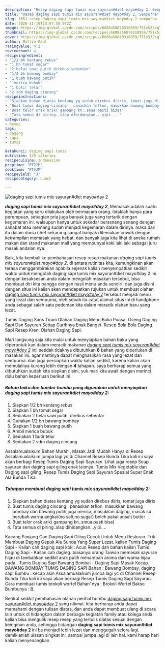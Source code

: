 ```yaml
---
description: "Resep daging sapi tumis mix sayuran#diet mayo#day 2, Sempurna"
title: "Resep daging sapi tumis mix sayuran#diet mayo#day 2, Sempurna"
slug: 1651-resep-daging-sapi-tumis-mix-sayurandiet-mayoday-2-sempurna
date: 2020-11-10T23:07:58.972Z
image: https://img-global.cpcdn.com/recipes/6808a56870318959/751x532cq70/daging-sapi-tumis-mix-sayurandiet-mayoday-2-foto-resep-utama.jpg
thumbnail: https://img-global.cpcdn.com/recipes/6808a56870318959/751x532cq70/daging-sapi-tumis-mix-sayurandiet-mayoday-2-foto-resep-utama.jpg
cover: https://img-global.cpcdn.com/recipes/6808a56870318959/751x532cq70/daging-sapi-tumis-mix-sayurandiet-mayoday-2-foto-resep-utama.jpg
author: Mollie Paul
ratingvalue: 4.2
reviewcount: 4
recipeingredient:
- "1/2 bh kentang rebus"
- "1 bh tomat segar"
- "2 helai sawi putih direbus sebentar"
- "1/2 bh bawang bombay"
- "1 buah bawang putih"
- " merica bubuk"
- "1 butir telur"
- "2 sdm daging cincang"
recipeinstructions:
- "Siapkan bahan diatas kentang yg sudah direbus diiris, tomat juga diiris"
- "Buat tumis daging cincang : panaskan teflon, masukkan bawang bombay dan bawang putih,juga merica, masukkan daging, masak sd berubah warna.angkat(no salt,no sugar) boleh pakai unsalt butter"
- "Buat telor orak arik( gampang kn..smua pasti bisa)"
- "Tata semua di piring..siap dihidangkan...yipi...."
categories:
- Resep
tags:
- daging
- sapi
- tumis

katakunci: daging sapi tumis 
nutrition: 249 calories
recipecuisine: Indonesian
preptime: "PT22M"
cooktime: "PT53M"
recipeyield: "3"
recipecategory: Lunch

---
```



![daging sapi tumis mix sayuran#diet mayo#day 2](https://img-global.cpcdn.com/recipes/6808a56870318959/751x532cq70/daging-sapi-tumis-mix-sayurandiet-mayoday-2-foto-resep-utama.jpg)

<b><i>daging sapi tumis mix sayuran#diet mayo#day 2</i></b>, Memasak adalah suatu kegiatan yang seru dilakukan oleh bermacam orang. tidaklah hanya para perempuan, sebagian pria juga banyak juga yang tertarik dengan kegemaran ini. walaupun hanya untuk sekedar bersenang senang dengan sahabat atau memang sudah menjadi kegemaran dalam dirinya. maka dari itu dalam dunia chef sekarang sangat banyak ditemukan cowok dengan ketrampilan memasak yang hebat, dan banyak juga kita lihat di aneka rumah makan dan stand makanan mall yang mempunyai koki laki laki sebagai juru masak andalan nya.

Baik, kita kembali ke pembahasan resep resep makanan <i>daging sapi tumis mix sayuran#diet mayo#day 2</i>. di antara rutinitas kita, kemungkinan akan terasa menggembirakan apabila sejenak kalian menyempatkan sedikit waktu untuk mengolah daging sapi tumis mix sayuran#diet mayo#day 2 ini. dengan kesuksesan anda dalam mengolah masakan tersebut, bisa membuat diri kita bangga dengan hasil menu anda sendiri. dan juga disini dengan situs ini kalian akan mendapatkan rujukan untuk membuat olahan <u>daging sapi tumis mix sayuran#diet mayo#day 2</u> tersebut menjadi menu yang lezat dan sempurna, oleh sebab itu catat alamat situs ini di handphone anda sebagai salah satu pedoman kita dalam meracik olahan baru yang lezat.

Tumis Daging Saos Tiram Olahan Daging Menu Buka Puasa. Oseng Daging Sapi Dan Sayuran Sedap Gurihnya Enak Banget. Resep Bola Bola Daging Sapi Resep Kreni Olahan Daging Sapi.


Mari langsung saja kita mulai untuk menyiapkan bahan baku yang diperuntuk kan dalam meracik makanan <u><i>daging sapi tumis mix sayuran#diet mayo#day 2</i></u> ini. setidak tidaknya dibutuhkan <b>8</b> bahan yang diperlukan di masakan ini. agar nantinya dapat menghasilkan rasa yang lezat dan sempurna. dan juga persiapkan waktu kalian sedikit, karena kalian akan memulainya kurang lebih dengan <b>4</b> tahapan. saya berharap semua yang dibutuhkan sudah kita siapkan disini, yuk mari kita awali dengan merinci dulu bahan keperluan berikut ini.

<!--inarticleads1-->

##### Bahan baku dan bumbu-bumbu yang digunakan untuk menyiapkan daging sapi tumis mix sayuran#diet mayo#day 2:

1. Siapkan 1/2 bh kentang rebus
1. Siapkan 1 bh tomat segar
1. Sediakan 2 helai sawi putih, direbus sebentar
1. Gunakan 1/2 bh bawang bombay
1. Siapkan 1 buah bawang putih
1. Ambil  merica bubuk
1. Sediakan 1 butir telur
1. Sediakan 2 sdm daging cincang


Assalamualaikum Bahan Murah , Masak Jadi Mudah Hanya di Resep Assalamualaikum jumpa lagi yc di Channel Resep Bunda Tika kali ini saya akan berbagi Resep Tumis Daging Sapi Sayuran. Lihat juga resep Soup sayuran dan daging sapi giling enak lainnya. Tumis Mix Vegetable dan Daging sapi giling. Resep Tumis Daging Sapi Sayuran Spesial Super Enak Ala Bunda Tika. 

<!--inarticleads2-->

##### Tahapan membuat daging sapi tumis mix sayuran#diet mayo#day 2:

1. Siapkan bahan diatas kentang yg sudah direbus diiris, tomat juga diiris
1. Buat tumis daging cincang : panaskan teflon, masukkan bawang bombay dan bawang putih,juga merica, masukkan daging, masak sd berubah warna.angkat(no salt,no sugar) boleh pakai unsalt butter
1. Buat telor orak arik( gampang kn..smua pasti bisa)
1. Tata semua di piring..siap dihidangkan...yipi....


Kacang Panjang Can Daging Sapi Giling Cocok Untuk Menu Restoran. Trik Membuat Daging Gepuk Ala Sunda Yang Super Lezat. kailan Tumis Daging Sapi - Kailan cah daging sapi koki: Acun Resep dan bahan kailan Tumis Daging Sapi - Kailan cah daging. biasanya orang Taiwan memasak sayuran hijau di tambahkan sedikit arak putih menambah aroma dan warna hijau pada . Tumis Daging Sapi Bawang Bombai - Daging Sapi Masak Kecap. BAWANG BOMBAY TUMIS DAGING SAPI Bahan : Bawang Bombay, daging sapi Bumbu : kecap asin Assalamualaikum jumpa lagi yc di Channel Resep Bunda Tika kali ini saya akan berbagi Resep Tumis Daging Sapi Sayuran. Cara membuat tumis brokoli wortel Bahan&#34;nya : Brokoli Wortel Bakso Bumbunya : B. 

Berikut sedikit pembahasan olahan perihal bumbu <u>daging sapi tumis mix sayuran#diet mayo#day 2</u> yang nikmat. kita berharap anda dapat memahami dengan tulisan diatas, dan anda dapat membuat ulang di acara lain untuk di hidangkan dalam berbagai kegiatan family atau kolega anda. kalian bisa mengulik resep resep yang tertulis diatas sesuai dengan keinginan anda, sehingga hidangan <b>daging sapi tumis mix sayuran#diet mayo#day 2</b> ini bs menjadi lebih lezat dan menggugah selera lagi. demikianlah ulasan singkat ini, sampai jumpa lagi di lain hal. kami harap hari kalian menyenangkan.
